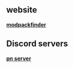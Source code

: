 
## website 
[**modpackfinder**](https://www.modpackindex.com/modpack/finder?version=1-12-2&included_mods=17003)

## Discord servers
[**pn server**](https://discord.gg/DKEzc8kPEp)

